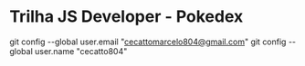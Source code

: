 # Trilha JS Developer - Pokedex

git config --global user.email "cecattomarcelo804@gmail.com"
  git config --global user.name "cecatto804"